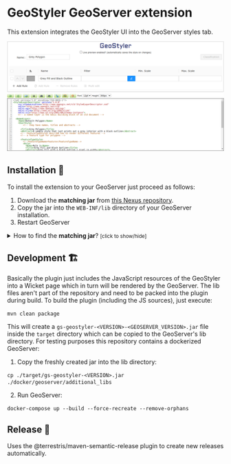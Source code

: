 # GeoStyler GeoServer extension

This extension integrates the GeoStyler UI into the GeoServer styles tab.

![Preview](./preview.png)


## Installation 🥳

To install the extension to your GeoServer just proceed as follows:

1. Download the **matching jar** from [this Nexus repository](https://nexus.terrestris.de/#browse/browse:geoserver-extras:org%2Fgeoserver%2Fcommunity%2Fgs-geostyler).
2. Copy the jar into the `WEB-INF/lib` directory of your GeoServer installation. 
3. Restart GeoServer

<details>
  <summary>How to find the <strong>matching jar</strong>? <small>[click to show/hide]</small></summary><p>
  <ul>
  <li>The link will lead you to the list of all published artefacts of the plugin, organized in a directory
structure</li>
  <li>below <code>org/geoserver/community/gs-geostyler</code> you will find packages for several versions of GeoStyler, e.g. <code>1.2.0</code>, <code>1.2.1</code> or <code>1.2.2</code>
  <li>Choose the highest version, e.g. <code>1.2.2</code>, and click on the version. A subfolder will be shown</li>
  <li>You will need to download a version that is compatible to your GeoServer version, e.g. <code>2.22.2</code></li>
  <li>The jars are named according to the following scheme: <code>gs-geostyler-[[GeoStyler-version]]-[[GeoServer-version]].jar</code></li>
  <li>So for the example versions above, the matching jar would be <code>gs-geostyler-1.2.2-2.22.2.jar</code>, since
  the needed <code>[[GeoStyler-version]]</code> is <code>1.2.2</code> and the target <code>[[GeoServer-version]]</code> is <code>2.22.2</code>
  <img src="./download-example.gif" alt="Example workflow to find the matching jar"/>
  </p>
</details>

## Development 🏗️

Basically the plugin just includes the JavaScript resources of the GeoStyler into
a Wicket page which in turn will be rendered by the GeoServer. The lib files aren't
part of the repository and need to be packed into the plugin during build. To build
the plugin (including the JS sources), just execute:

```
mvn clean package
```

This will create a `gs-geostyler-<VERSION>-<GEOSERVER_VERSION>.jar` file inside the `target` directory
which can be copied to the GeoServer's lib directory. For testing purposes this
repository contains a dockerized GeoServer:

1. Copy the freshly created jar into the lib directory:

```
cp ./target/gs-geostyler-<VERSION>.jar ./docker/geoserver/additional_libs
```

2. Run GeoServer:

```
docker-compose up --build --force-recreate --remove-orphans
```

## Release 📰

Uses the @terrestris/maven-semantic-release plugin to create new releases automatically.
